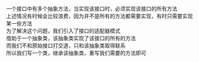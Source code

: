 一个接口中有多个抽象方法，当实现该接口时，必须实现该接口的所有方法  
上述情况有时候会比较浪费，因为并不是所有的方法都需要实现，有时只需要实现某一些方法  
为了解决这个问题，我们引入了接口的适配器模式  
借助于一个抽象类，该抽象类实现了该接口的所有的方法  
而我们不和原始接口打交道，只和该抽象类取得联系  
所以我们写一个类，继承该抽象类，重写我们需要的方法即可